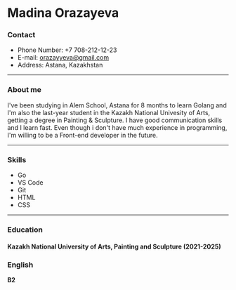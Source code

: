 # Madina Orazayeva

### Contact

* Phone Number: +7 708-212-12-23
* E-mail: orazayyeva@gmail.com
* Address: Astana, Kazakhstan

----

### About me

I've been studying in Alem School, Astana for 8 months to learn Golang and I'm also the last-year student in the Kazakh National Univesity of Arts, getting a degree in Painting & Sculpture. I have good communication skills and I learn fast. Even though i don't have much experience in programming, I'm willing to be a Front-end developer in the future.

----

### Skills 

* Go
* VS Code
* Git
* HTML
* CSS

----

### Education

#### Kazakh National University of Arts, Painting and Sculpture (2021-2025)


### English
**B2**


